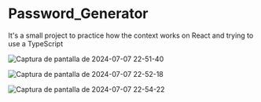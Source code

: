 # Password_Generator
It's a small project to practice how the context works on React and trying to use a TypeScript

![Captura de pantalla de 2024-07-07 22-51-40](https://github.com/SparksCodes/Password_Generator/assets/98697400/f25688f5-8d5e-4772-801c-e0fba67706b3)

![Captura de pantalla de 2024-07-07 22-52-18](https://github.com/SparksCodes/Password_Generator/assets/98697400/589fdcb9-dfa4-481f-8b5f-03f29f00b343)

![Captura de pantalla de 2024-07-07 22-54-22](https://github.com/SparksCodes/Password_Generator/assets/98697400/97f9eb48-89f3-4311-b9f7-b2684ced8ddc)
